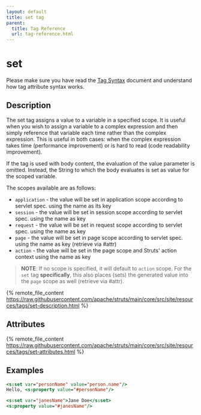 ```yaml
---
layout: default
title: set tag
parent:
  title: Tag Reference
  url: tag-reference.html
---
```


# set

Please make sure you have read the [Tag Syntax](tag-syntax) document and understand how tag attribute syntax works.

## Description

The set tag assigns a value to a variable in a specified scope. It is useful when you wish to assign a variable 
to a complex expression and then simply reference that variable each time rather than the complex expression. This is
useful in both cases: when the complex expression takes time (performance improvement) or is hard to read (code
readability improvement).

If the tag is used with body content, the evaluation of the value parameter is omitted. Instead, the String to which 
the body evaluates is set as value for the scoped variable.

The scopes available are as follows:
- `application` - the value will be set in application scope according to servlet spec. using the name as its key
- `session` - the value will be set in session scope according to servlet spec. using the name as key
- `request` - the value will be set in request scope according to servlet spec. using the name as key
- `page` - the value will be set in page scope according to servlet spec. using the name as key (retrieve via #attr)
- `action` - the value will be set in the page scope and Struts' action context using the name as key

> **NOTE**: If no scope is specified, it will default to `action` scope.  For the `set` tag **specifically**, this also
> places (sets) the generated value into the `page` scope as well (retrieve via #attr).

{% remote_file_content https://raw.githubusercontent.com/apache/struts/main/core/src/site/resources/tags/set-description.html %}

## Attributes

{% remote_file_content https://raw.githubusercontent.com/apache/struts/main/core/src/site/resources/tags/set-attributes.html %}

## Examples

```jsp
<s:set var="personName" value="person.name"/>
Hello, <s:property value="#personName"/>

<s:set var="janesName">Jane Doe</s:set>
<s:property value="#janesName"/>
```
